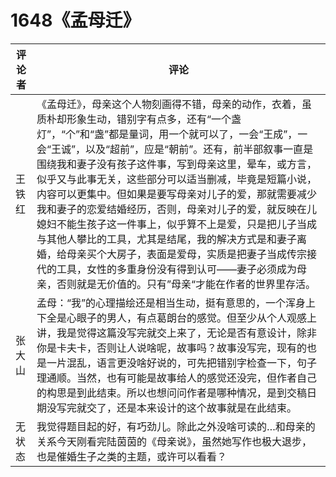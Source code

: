 # 1648《孟母迁》

评论者 | 评论 |
|---|---|
王铁红|《孟母迁》，母亲这个人物刻画得不错，母亲的动作，衣着，虽质朴却形象生动，错别字有点多，还有“一个盏灯”，“个”和“盏”都是量词，用一个就可以了，一会“王成”，一会“王诚”，以及“超前”，应是“朝前”。还有，前半部叙事一直是围绕我和妻子没有孩子这件事，写到母亲这里，晕车，或方言，似乎又与此事无关，这些部分可以适当删减，毕竟是短篇小说，内容可以更集中。但如果是要写母亲对儿子的爱，那就需要减少我和妻子的恋爱结婚经历，否则，母亲对儿子的爱，就反映在儿媳妇不能生孩子这一件事上，似乎算不上是爱，只是把儿子当成与其他人攀比的工具，尤其是结尾，我的解决方式是和妻子离婚，给母亲买个大房子，表面是爱母，实质是把妻子当成传宗接代的工具，女性的多重身份没有得到认可——妻子必须成为母亲，否则就是无价值的。只有”母亲“才能在作者的世界里存活。
张大山|孟母：“我”的心理描绘还是相当生动，挺有意思的，一个浑身上下全是心眼子的男人，有点葛朗台的感觉。但至少从个人观感上讲，我是觉得这篇没写完就交上来了，无论是否有意设计，除非你是卡夫卡，否则让人说啥呢，故事吗？故事没写完，现有的也是一片混乱，语言更没啥好说的，可先把错别字检查一下，句子理通顺。当然，也有可能是故事给人的感觉还没完，但作者自己的构思是到此结束。所以也想问问作者是哪种情况，是到交稿日期没写完就交了，还是本来设计的这个故事就是在此结束。
无状态|我觉得题目起的好，有巧劲儿。除此之外没啥可读的…和母亲的关系今天刚看完陆茵茵的《母亲说》，虽然她写作也极大退步，也是催婚生子之类的主题，或许可以看看？